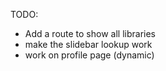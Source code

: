 TODO:
  - Add a route to show all libraries
  - make the slidebar lookup work
  - work on profile page (dynamic)
